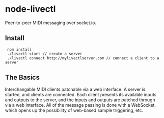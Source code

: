 # node-livectl

Peer-to-peer MIDI messaging over socket.io.

## Install

     npm install
     ./livectl start // create a server
     ./livectl connect http://mylivectlserver.com // connect a client to a server

## The Basics

Interchangable MIDI clients patchable via a web interface.  A server is started, and clients are connected.  Each client presents its available inputs and outputs to the server, and the inputs and outputs are patched through via a web interface.  All of the message passing is done with a WebSocket, which opens up the possibility of web-based sample triggering, etc.